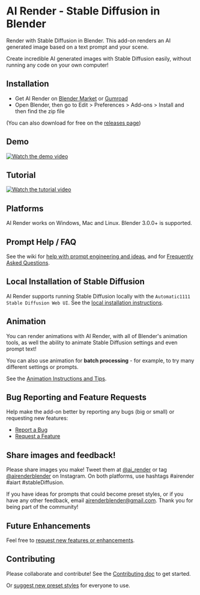 # AI Render - Stable Diffusion in Blender

Render with Stable Diffusion in Blender. This add-on renders an AI generated image based on a text prompt and your scene.

Create incredible AI generated images with Stable Diffusion easily, without running any code on your own computer!


## Installation

- Get AI Render on [Blender Market](https://blendermarket.com/products/ai-render) or [Gumroad](https://airender.gumroad.com/l/ai-render)
- Open Blender, then go to Edit > Preferences > Add-ons > Install and then find the zip file

(You can also download for free on the [releases page](https://github.com/benrugg/AI-Render/releases))


## Demo

[![Watch the demo video](https://user-images.githubusercontent.com/1221274/195998824-da0b052e-8606-4afb-a842-527539f672c0.jpg)](https://www.youtube.com/watch?v=PXBXix2WzX4)


## Tutorial

[![Watch the tutorial video](https://user-images.githubusercontent.com/1221274/195998784-c4661eee-81d8-4a03-926e-340ef8da6d19.jpg)](https://www.youtube.com/watch?v=tmyln5bwnO8)


## Platforms

AI Render works on Windows, Mac and Linux. Blender 3.0.0+ is supported.


## Prompt Help / FAQ

See the wiki for [help with prompt engineering and ideas](https://github.com/benrugg/AI-Render/wiki/Prompt-Engineering), and for [Frequently Asked Questions](https://github.com/benrugg/AI-Render/wiki/FAQ).


## Local Installation of Stable Diffusion

AI Render supports running Stable Diffusion locally with the `Automatic1111 Stable Diffusion Web UI`. See the [local installation instructions](https://github.com/benrugg/AI-Render/wiki/Local-Installation).


## Animation

You can render animations with AI Render, with all of Blender's animation tools, as well the ability to animate Stable Diffusion settings and even prompt text!

You can also use animation for **batch processing** - for example, to try many different settings or prompts.

See the [Animation Instructions and Tips](https://github.com/benrugg/AI-Render/wiki/Animation).


## Bug Reporting and Feature Requests

Help make the add-on better by reporting any bugs (big or small) or requesting new features:

- [Report a Bug](https://github.com/benrugg/AI-Render/issues/new?assignees=&labels=&template=bug-report.yaml)
- [Request a Feature](https://github.com/benrugg/AI-Render/issues/new?assignees=&labels=&template=feature-request.yaml)


## Share images and feedback!

Please share images you make! Tweet them at [@ai_render](https://twitter.com/AI_render) or tag [@airenderblender](https://www.instagram.com/airenderblender/) on Instagram. On both platforms, use hashtags #airender #aiart #stableDiffusion.

If you have ideas for prompts that could become preset styles, or if you have any other feedback, email airenderblender@gmail.com. Thank you for being part of the community!


## Future Enhancements

Feel free to [request new features or enhancements](https://github.com/benrugg/AI-Render/issues/new?assignees=&labels=&template=feature-request.yaml).


## Contributing

Please collaborate and contribute! See the [Contributing doc](CONTRIBUTING.md) to get started.

Or [suggest new preset styles](https://github.com/benrugg/AI-Render/issues/new?assignees=&labels=&template=preset-style-suggestion.yaml) for everyone to use.

